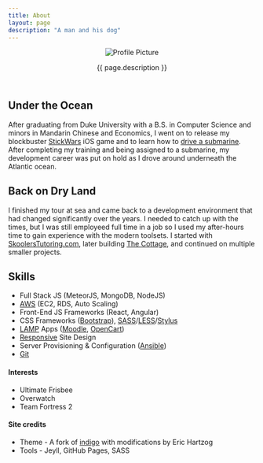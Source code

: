 ```yaml
---
title: About
layout: page
description: "A man and his dog"
---
```


<header class="header-about">

<img class="about-profile" src="{{ site.url }}{{ site.picture }}" alt="Profile Picture">

<p class="description text-center">{{ page.description }}</p>

</header>

<section class="about-content">

<h2>Under the Ocean</h2>

<p>After graduating from Duke University with a B.S. in Computer Science and minors in Mandarin Chinese and Economics, I went on to release my blockbuster <a href="/projects/stickwars">StickWars</a> iOS game and to learn how to <a href="/blog/submarine-officer">drive a submarine</a>. After completing my training and being assigned to a submarine, my development career was put on hold as I drove around underneath the Atlantic ocean.</p>

<h2>Back on Dry Land</h2>

<p>I finished my tour at sea and came back to a development environment that had changed significantly over the years. I needed to catch up with the times, but I was still employeed full time in a job so I used my after-hours time to gain experience with the modern toolsets. I started with <a href="/projects/skoolers">SkoolersTutoring.com</a>, later building <a href="/projects/thecottage">The Cottage</a>, and continued on multiple smaller projects.</p>

<h2>Skills</h2>

<ul class="skill-list">
	<li>Full Stack JS (MeteorJS, MongoDB, NodeJS)</li>
	<li><a href="/tags#aws">AWS</a> (EC2, RDS, Auto Scaling)</li>
	<li>Front-End JS Frameworks (React, Angular)</li>
	<li>CSS Frameworks (<a href="/tags#bootstrap">Bootstrap</a>), <a href="/tags#sass">SASS</a>/<a href="/tags#less">LESS</a>/<a href="/tags#stylus">Stylus</a></li>
    <li><a href="/tags#lamp">LAMP</a> Apps (<a href="/tags#moodle">Moodle</a>, <a href="/tags#opencart">OpenCart</a>)</li>
	<li><a href="/tags#responsive">Responsive</a> Site Design</li>
	<li>Server Provisioning & Configuration (<a href="/tags#ansible">Ansible</a>)</li>
	<li><a href="/tags#git">Git</a></li>
</ul>

<h4>Interests</h4>
<ul>
	<li>Ultimate Frisbee</li>
	<li>Overwatch</li>
	<li>Team Fortress 2</li>
</ul>

<h4>Site credits</h4>
<ul>
	<li>Theme - A fork of <a href="https://github.com/sergiokopplin/indigo">indigo</a> with modifications by Eric Hartzog</li>
	<li>Tools - Jeyll, GitHub Pages, SASS</li>
</ul>
</section>
